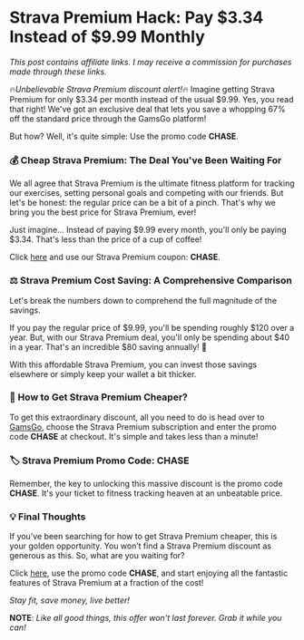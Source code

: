 # Strava Premium Hack: Pay $3.34 Instead of $9.99 Monthly

*This post contains affiliate links. I may receive a commission for purchases made through these links.*

🔥*Unbelievable Strava Premium discount alert!*🔥 Imagine getting Strava Premium for only $3.34 per month instead of the usual $9.99. Yes, you read that right! We've got an exclusive deal that lets you save a whopping 67% off the standard price through the GamsGo platform! 

But how? Well, it's quite simple: Use the promo code **CHASE**.

### 💰 Cheap Strava Premium: The Deal You've Been Waiting For

We all agree that Strava Premium is the ultimate fitness platform for tracking our exercises, setting personal goals and competing with our friends. But let's be honest: the regular price can be a bit of a pinch. That's why we bring you the best price for Strava Premium, ever!

Just imagine... Instead of paying $9.99 every month, you'll only be paying $3.34. That's less than the price of a cup of coffee! 

Click [here](https://www.gamsgo.com/partner/ykeX7B) and use our Strava Premium coupon: **CHASE**. 

### ⚖️ Strava Premium Cost Saving: A Comprehensive Comparison

Let's break the numbers down to comprehend the full magnitude of the savings.

If you pay the regular price of $9.99, you'll be spending roughly $120 over a year. But, with our Strava Premium deal, you'll only be spending about $40 in a year. That's an incredible $80 saving annually! 🤯

With this affordable Strava Premium, you can invest those savings elsewhere or simply keep your wallet a bit thicker.

### 🔑 How to Get Strava Premium Cheaper?

To get this extraordinary discount, all you need to do is head over to [GamsGo](https://www.gamsgo.com/partner/ykeX7B), choose the Strava Premium subscription and enter the promo code **CHASE** at checkout. It's simple and takes less than a minute!

### 🏷️ Strava Premium Promo Code: CHASE

Remember, the key to unlocking this massive discount is the promo code **CHASE**. It's your ticket to fitness tracking heaven at an unbeatable price.

### 💡 Final Thoughts

If you’ve been searching for how to get Strava Premium cheaper, this is your golden opportunity. You won’t find a Strava Premium discount as generous as this. So, what are you waiting for?

Click [here](https://www.gamsgo.com/partner/ykeX7B), use the promo code **CHASE**, and start enjoying all the fantastic features of Strava Premium at a fraction of the cost!

*Stay fit, save money, live better!*

**NOTE**: *Like all good things, this offer won't last forever. Grab it while you can!*
